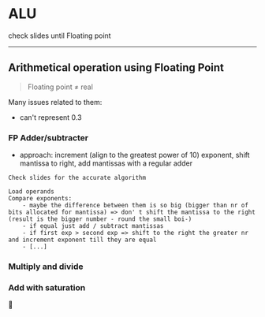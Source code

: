 # ALU

check slides until Floating point

---

## Arithmetical operation using Floating Point

> Floating point $\ne$ real

Many issues related to them:
- can't represent 0.3

### FP Adder/subtracter
- approach: increment (align to the greatest power of 10) exponent, shift mantissa to right, add mantissas with a regular adder

```
Check slides for the accurate algorithm

Load operands
Compare exponents:
	- maybe the difference between them is so big (bigger than nr of bits allocated for mantissa) => don' t shift the mantissa to the right (result is the bigger number - round the small boi-)
	- if equal just add / subtract mantissas
	- if first exp > second exp => shift to the right the greater nr and increment exponent till they are equal
	- [...]
```

### Multiply and divide

### Add with saturation
🤘